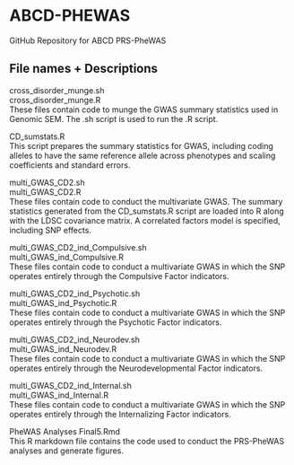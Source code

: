 # ABCD-PHEWAS
GitHub Repository for ABCD PRS-PheWAS

## File names + Descriptions

cross_disorder_munge.sh   
cross_disorder_munge.R   
    These files contain code to munge the GWAS summary statistics used in Genomic SEM. The .sh script is used to run the .R script. 

CD_sumstats.R  
    This script prepares the summary statistics for GWAS, including coding alleles to have the same reference allele across phenotypes and scaling coefficients and standard errors. 

multi_GWAS_CD2.sh  
multi_GWAS_CD2.R  
    These files contain code to conduct the multivariate GWAS. The summary statistics generated from the CD_sumstats.R script are loaded into R along with the LDSC covariance matrix. A correlated factors model is specified, including SNP effects. 
  
multi_GWAS_CD2_ind_Compulsive.sh  
multi_GWAS_ind_Compulsive.R  
    These files contain code to conduct a multivariate GWAS in which the SNP operates entirely through the Compulsive Factor indicators.
  
multi_GWAS_CD2_ind_Psychotic.sh  
multi_GWAS_ind_Psychotic.R  
    These files contain code to conduct a multivariate GWAS in which the SNP operates entirely through the Psychotic Factor indicators.
  
multi_GWAS_CD2_ind_Neurodev.sh  
multi_GWAS_ind_Neurodev.R  
    These files contain code to conduct a multivariate GWAS in which the SNP operates entirely through the Neurodevelopmental Factor indicators.
  
multi_GWAS_CD2_ind_Internal.sh  
multi_GWAS_ind_Internal.R  
    These files contain code to conduct a multivariate GWAS in which the SNP operates entirely through the Internalizing Factor indicators.
    
PheWAS Analyses Final5.Rmd  
    This R markdown file contains the code used to conduct the PRS-PheWAS analyses and generate figures.
